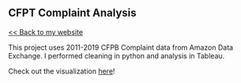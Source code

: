 ## CFPT Complaint Analysis

[<< Back to my website](https://zycalice.github.io/)

This project uses 2011-2019 CFPB Complaint data from Amazon Data Exchange. I performed cleaning in python and analysis in Tableau. 

Check out the visualization [here](https://public.tableau.com/profile/yuchen.zhang3275#!/vizhome/CFPBComplaints2011-2019/story)!              
